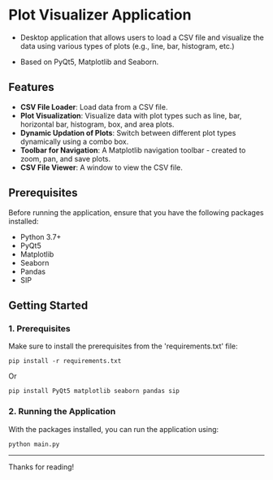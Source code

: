 # Plot Visualizer Application

- Desktop application that allows users to load a CSV file and visualize the data using various types of plots (e.g., line, bar, histogram, etc.) 

- Based on PyQt5, Matplotlib and Seaborn.



## Features

- **CSV File Loader**: Load data from a CSV file.
- **Plot Visualization**: Visualize data with plot types such as line, bar, horizontal bar, histogram, box, and area plots.
- **Dynamic Updation of Plots**: Switch between different plot types dynamically using a combo box.
- **Toolbar for Navigation**: A Matplotlib navigation toolbar - created to zoom, pan, and save plots.
- **CSV File Viewer**: A window to view the CSV file.

## Prerequisites

Before running the application, ensure that you have the following packages installed:

- Python 3.7+
- PyQt5
- Matplotlib
- Seaborn
- Pandas
- SIP


## Getting Started

### 1. Prerequisites

Make sure to install the prerequisites from the 'requirements.txt' file:

```pip install -r requirements.txt```

Or

```pip install PyQt5 matplotlib seaborn pandas sip```

### 2. Running the Application
With the packages installed, you can run the application using:

```python main.py```

----


Thanks for reading!








